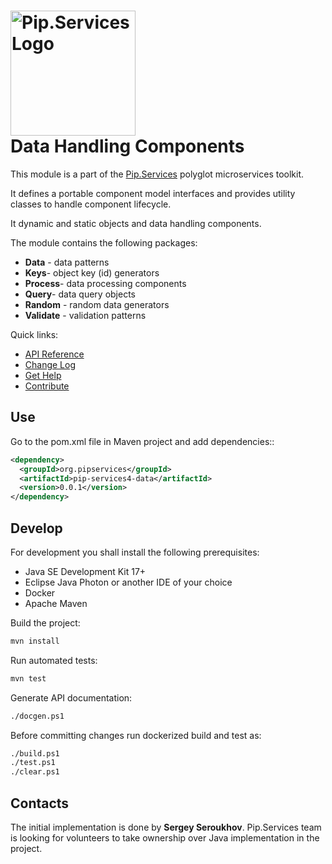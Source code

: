 # <img src="https://uploads-ssl.webflow.com/5ea5d3315186cf5ec60c3ee4/5edf1c94ce4c859f2b188094_logo.svg" alt="Pip.Services Logo" width="200"> <br/> Data Handling Components

This module is a part of the [Pip.Services](http://pipservices.org) polyglot microservices toolkit.

It defines a portable component model interfaces and provides utility classes to handle component lifecycle.

It dynamic and static objects and data handling components.

The module contains the following packages:
- **Data** - data patterns
- **Keys**- object key (id) generators
- **Process**- data processing components
- **Query**- data query objects
- **Random** - random data generators
- **Validate** - validation patterns


<a name="links"></a> Quick links:

* [API Reference](https://pip-services4-java.github.io/pip-services4-data-java/)
* [Change Log](CHANGELOG.md)
* [Get Help](http://docs.pipservices.org/get_help/)
* [Contribute](http://docs.pipservices.org/contribute/)

## Use

Go to the pom.xml file in Maven project and add dependencies::
```xml
<dependency>
  <groupId>org.pipservices</groupId>
  <artifactId>pip-services4-data</artifactId>
  <version>0.0.1</version>
</dependency>
```

## Develop

For development you shall install the following prerequisites:
* Java SE Development Kit 17+
* Eclipse Java Photon or another IDE of your choice
* Docker
* Apache Maven

Build the project:
```bash
mvn install
```

Run automated tests:
```bash
mvn test
```

Generate API documentation:
```bash
./docgen.ps1
```

Before committing changes run dockerized build and test as:
```bash
./build.ps1
./test.ps1
./clear.ps1
```

## Contacts

The initial implementation is done by **Sergey Seroukhov**. Pip.Services team is looking for volunteers to 
take ownership over Java implementation in the project.
